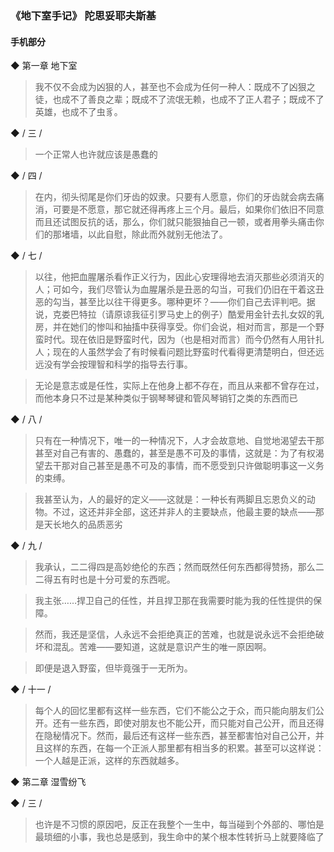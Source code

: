 ### 《地下室手记》 陀思妥耶夫斯基

#### 手机部分


◆ 第一章 地下室

> 我不仅不会成为凶狠的人，甚至也不会成为任何一种人：既成不了凶狠之徒，也成不了善良之辈；既成不了流氓无赖，也成不了正人君子；既成不了英雄，也成不了虫豸。


◆ / 三 /

> 一个正常人也许就应该是愚蠢的


◆ / 四 /

> 在内，彻头彻尾是你们牙齿的奴隶。只要有人愿意，你们的牙齿就会病去痛消，可要是不愿意，那它就还得再疼上三个月。最后，如果你们依旧不同意而且还试图反抗的话，那么，你们就只能狠抽自己一顿，或者用拳头痛击你们的那堵墙，以此自慰，除此而外就别无他法了。


◆ / 七 /

> 以往，他把血腥屠杀看作正义行为，因此心安理得地去消灭那些必须消灭的人；可如今，我们尽管认为血腥屠杀是丑恶的勾当，可我们仍旧在干着这丑恶的勾当，甚至比以往干得更多。哪种更坏？——你们自己去评判吧。据说，克娄巴特拉（请原谅我征引罗马史上的例子）酷爱用金针去扎女奴的乳房，并在她们的惨叫和抽搐中获得享受。你们会说，相对而言，那是一个野蛮时代。现在依旧是野蛮时代，因为（也是相对而言）而今仍然有人用针扎人；现在的人虽然学会了有时候看问题比野蛮时代看得更清楚明白，但还远远没有学会按理智和科学的指导去行事。

> 无论是意志或是任性，实际上在他身上都不存在，而且从来都不曾存在过，而他本身只不过是某种类似于钢琴琴键和管风琴销钉之类的东西而已


◆ / 八 /

> 只有在一种情况下，唯一的一种情况下，人才会故意地、自觉地渴望去干那甚至对自己有害的、愚蠢的，甚至是愚不可及的事情，这就是：为了有权渴望去干那对自己甚至是愚不可及的事情，而不愿受到只许做聪明事这一义务的束缚。

> 我甚至认为，人的最好的定义——这就是：一种长有两脚且忘恩负义的动物。不过，这还并非全部，这还并非人的主要缺点，他最主要的缺点——那是天长地久的品质恶劣


◆ / 九 /

> 我承认，二二得四是高妙绝伦的东西；然而既然任何东西都得赞扬，那么二二得五有时也是十分可爱的东西呢。

> 我主张……捍卫自己的任性，并且捍卫那在我需要时能为我的任性提供的保障。

> 然而，我还是坚信，人永远不会拒绝真正的苦难，也就是说永远不会拒绝破坏和混乱。苦难——要知道，这就是意识产生的唯一原因啊。

> 即便是退入野蛮，但毕竟强于一无所为。


◆ / 十一 /

> 每个人的回忆里都有这样一些东西，它们不能公之于众，而只能向朋友们公开。还有一些东西，即使对朋友也不能公开，而只能对自己公开，而且还得在隐秘情况下。然而，最后还有这样一些东西，甚至都害怕对自己公开，并且这样的东西，在每一个正派人那里都有相当多的积累。甚至可以这样说：一个人越是正派，这样的东西就越多。

◆ 第二章 湿雪纷飞

◆ / 三 /

> 也许是不习惯的原因吧，反正在我整个一生中，每当碰到个外部的、哪怕是最琐细的小事，我也总是感到，我生命中的某个根本性转折马上就要降临了

